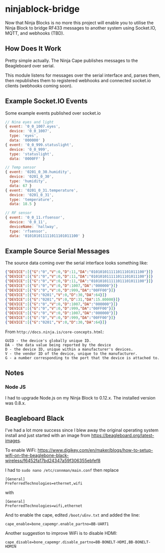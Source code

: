 # ninjablock-bridge
Now that Ninja Blocks is no more this project will enable you to utilise the Ninja Block to bridge RF433 messages to another system using Socket.IO, MQTT, and webhooks (TBD).

## How Does It Work

Pretty simple actually. The Ninja Cape publishes messages to the Beagleboard over serial.

This module listens for messages over the serial interface and, parses them, then republishes them to registered webhooks and connected socket.io clients (webhooks coming soon).

## Example Socket.IO Events

Some example events published over socket.io 

```js
// Nina eyes and light
{ event: '0_0_1007.eyes',
  device: '0_0_1007',
  type: 'eyes',
  data: '000000' }
{ event: '0_0_999.statuslight',
  device: '0_0_999',
  type: 'statuslight',
  data: '0000FF' }

// Temp sensor
{ event: '0201_0_30.humidity',
  device: '0201_0_30',
  type: 'humidity',
  data: 67 }
{ event: '0201_0_31.temperature',
  device: '0201_0_31',
  type: 'temperature',
  data: 18.5 }

// RF sensor
{ event: '0_0_11.rfsensor',
  device: '0_0_11',
  deviceName: 'hallway',
  type: 'rfsensor',
  data: '010101011111011101011100' }
```

## Example Source Serial Messages

The source data coming over the serial interface looks something like:

```json
{"DEVICE":[{"G":"0","V":0,"D":11,"DA":"010101011111011101011100"}]}
{"DEVICE":[{"G":"0","V":0,"D":11,"DA":"010101011111011101011100"}]}
{"DEVICE":[{"G":"0","V":0,"D":11,"DA":"010101011111011101011100"}]}
{"DEVICE":[{"G":"0","V":0,"D":1007,"DA":"000000"}]}
{"DEVICE":[{"G":"0","V":0,"D":999,"DA":"00FF00"}]}
{"DEVICE":[{"G":"0201","V":0,"D":30,"DA":64}]}
{"DEVICE":[{"G":"0201","V":0,"D":31,"DA":15.80000}]}
{"DEVICE":[{"G":"0","V":0,"D":1007,"DA":"000000"}]}
{"DEVICE":[{"G":"0","V":0,"D":999,"DA":"00FF00"}]}
{"DEVICE":[{"G":"0","V":0,"D":1007,"DA":"000000"}]}
{"DEVICE":[{"G":"0","V":0,"D":999,"DA":"00FF00"}]}
{"DEVICE":[{"G":"0201","V":0,"D":30,"DA":64}]}
```

From `http://docs.ninja.is/core-concepts.html`:

```
GUID - the device's globally unique ID.
DA - the data value being reported by the device
D - the device ID, unique within a manufacturer's devices.
V - the vendor ID of the device, unique to the manufacturer.
G - a number corresponding to the port that the device is attached to.
```

## Notes

### Node JS

I had to upgrade Node.js on my Ninja Block to 0.12.x. The installed version was 0.8.x.

## Beagleboard Black

I've had a lot more success since I blew away the original operating system install and just started with an image from https://beagleboard.org/latest-images.

To enable WiFi: https://www.digikey.com/en/maker/blogs/how-to-setup-wifi-on-the-beaglebone-black-wireless/f6452fa17bd24347a59f306355ebfef8

I had to `sudo nano /etc/connman/main.conf` then replace

```
[General]
PreferredTechnologies=ethernet,wifi
```

with

```
[General]
PreferredTechnologies=wifi,ethernet
```

And to enable the cape, edited `/boot/uEnv.txt` and added the line:

```
cape_enable=bone_capemgr.enable_partno=BB-UART1
```

Another suggestion to improve WiFi is to disable HDMI:

```
cape_disable=bone_capemgr.disable_partno=BB-BONELT-HDMI,BB-BONELT-HDMIN
```
